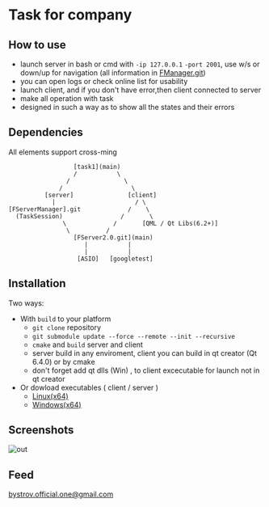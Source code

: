 # Task for company
## How to use

- launch server in bash or cmd with `-ip 127.0.0.1` `-port 2001`, use w/s or down/up for navigation (all information in [FManager.git](https://github.com/ArtemBystrovOfficial/FManager))
- you can open logs or check online list for usability
- launch client, and if you don't have error,then client connected to server
- make all operation with task
- designed in such a way as to show all the states and their errors

## Dependencies
All elements support cross-ming
```git
                  [task1](main)
                  /           \
                /               \
              /                   \
          [server]               [client]
            |                      / \
[FServerManager].git             /    \
  (TaskSession)                /       \
               \             /       [QML / Qt Libs(6.2+)]
                \          /
                  [FServer2.0.git](main)
                     |           |
                     |           |
                   [ASIO]   [googletest]
```

## Installation

Two ways:
- With `build` to your platform
  - `git clone` repository
  - `git submodule update --force --remote --init --recursive`
  - `cmake` and `build` server and client
  - server build in any enviroment, client you can build in qt creator (Qt 6.4.0) or by cmake
  - don't forget add qt dlls (Win) , to client excecutable for launch not in qt creator
- Or dowload executables ( client / server )
  - [Linux(x64)](https://drive.google.com/drive/folders/1SCg0zZtYdAG-fSqRu0q5NHu_OcZUkzB1?usp=sharing)
  - [Windows(x64)](https://drive.google.com/drive/folders/1TueNXhj2bQn7kUi3OQeKhPqCSbACTsAE?usp=sharing)

## Screenshots
![out](https://user-images.githubusercontent.com/92841151/195632019-9baebc7e-2f88-46a9-9d5f-9fe0317944b5.png)

## Feed

bystrov.official.one@gmail.com
